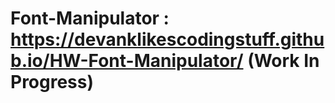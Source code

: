 # Font-Manipulator : https://devanklikescodingstuff.github.io/HW-Font-Manipulator/ (Work In Progress)
